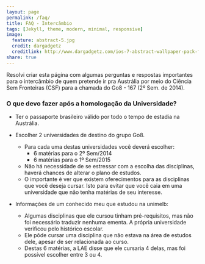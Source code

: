 ```yaml
---
layout: page
permalink: /faq/
title: FAQ - Intercâmbio
tags: [Jekyll, theme, modern, minimal, responsive]
image:
  feature: abstract-5.jpg
  credit: dargadgetz
  creditlink: http://www.dargadgetz.com/ios-7-abstract-wallpaper-pack-for-iphone-5-and-ipod-touch-retina/
share: true
---
```


Resolvi criar esta página com algumas perguntas e respostas importantes para o intercâmbio de quem pretende ir pra Austrália por meio do Ciência Sem Fronteiras (CSF) para a chamada do Go8 - 167 (2º Sem. de 2014).

### O que devo fazer após a homologação da Universidade?

* Ter o passaporte brasileiro válido por todo o tempo de estadia na Austrália.
* Escolher 2 universidades de destino do grupo Go8.
  * Para cada uma destas universidades você deverá escolher:
    * 6 matérias para o 2º Sem/2014
    * 6 matérias para o 1º Sem/2015
  * Não há necessidade de se estressar com a escolha das disciplinas, haverá chances de alterar o plano de estudos.
  * O importante é ver que existem oferecimentos para as disciplinas que você deseja cursar. Isto para evitar que você caia em uma universidade que não tenha matérias de seu interesse.
    <br>
   

* Informações de um conhecido meu que estudou na unimelb:
  * Algumas disciplinas que ele cursou tinham pré-requisitos, mas não foi necessário traduzir nenhuma ementa. A própria universidade verificou pelo histórico escolar.
  * Ele pôde cursar uma disciplina que não estava na área de estudos dele, apesar de ser relacionada ao curso.
  * Destas 6 matérias, a LAE disse que ele cursaria 4 delas, mas foi possível escolher entre 3 ou 4.
<div markdown="0"></div>
